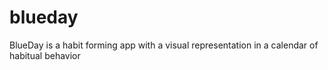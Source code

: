 # blueday
BlueDay is a habit forming app with a visual representation in a calendar of habitual behavior
